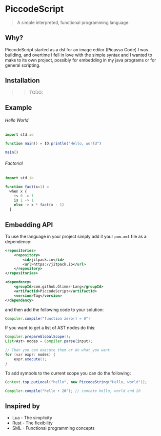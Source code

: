 # PiccodeScript

> A simple interpreted, functional programming language.

## Why?

PiccodeScript started as a dsl for an image editor (Picasso Code) I was building, and overtime 
I fell in love with the simple syntax and I wanted to make to its own project, possibly for 
embedding in my java programs or for general scripting. 

## Installation
>> TODO:

## Example

###### Hello World 
```js
import std.io

function main() = IO.println("Hello, world")

main()
```

###### Factorial

```js
import std.io

function fact(x=1) = 
  when x {
    is 0 -> 1
    is 1 -> 1
    else -> x * fact(x - 1)
  }
```

## Embedding API

To use the language in your project simply add it your `pom.xml` file as a dependency:


```xml
<repositories>
	<repository>
		<id>jitpack.io</id>
		<url>https://jitpack.io</url>
	</repository>
</repositories>

<dependency>
	<groupId>com.github.Glimmr-Lang</groupId>
	<artifactId>PiccodeScript</artifactId>
	<version>Tag</version>
</dependency>
```

 and then add the following code to your solution:

```java
Compiler.compile("function zero() = 0")
```

If you want to get a list of AST nodes do this:

```java
Compiler.prepareGlobalScope();
List<Ast> nodes = Compiler.parse(input);

// Then you can execute them or do what you want
for (var expr: nodes) {
	expr.execute();
}
```

To add symbols to the current scope you can do the following: 

```java
Context.top.putLocal("hello", new PiccodeString("Hello, world"));

Compiler.compile("hello + 20"); // concate hello, world and 20 
```

## Inspired by
- Lua  - The simplicity
- Rust - The flexibility
- SML  - Functional programming concepts






